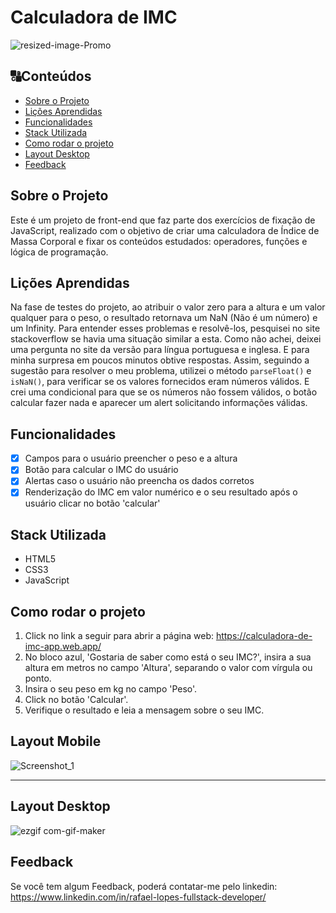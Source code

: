 # Calculadora de IMC

![resized-image-Promo](https://user-images.githubusercontent.com/99361183/195163732-fd05fb69-03df-4446-b246-500b2401979f.jpeg)


##  🔠Conteúdos
<!--ts-->
   * [Sobre o Projeto](#sobre-o-projeto)
   * [Lições Aprendidas](#lições-aprendidas)
   * [Funcionalidades](#funcionalidades)
   * [Stack Utilizada](#stack-utilizada)
   * [Como rodar o projeto](#como-rodar-o-projeto)
   * [Layout Desktop](#layout-desktop)
   * [Feedback](#feedback)
<!--te-->

## Sobre o Projeto

Este é um projeto de front-end que faz parte dos exercícios de fixação de JavaScript, realizado com o objetivo de criar uma calculadora de Índice de Massa Corporal e fixar os conteúdos estudados: operadores, funções e lógica de programação.

## Lições Aprendidas

Na fase de testes do projeto, ao atribuir o valor zero para a altura e um valor qualquer para o peso, o resultado retornava um NaN (Não é um número) e um Infinity.
Para entender esses problemas e resolvê-los, pesquisei no site stackoverflow se havia uma situação similar a esta. Como não achei, deixei uma pergunta no site da versão para língua portuguesa e inglesa. E para minha surpresa em poucos minutos obtive respostas.
Assim, seguindo a sugestão para resolver o meu problema, utilizei o método <code>parseFloat()</code> e <code>isNaN()</code>, para verificar se os valores fornecidos eram números válidos. E crei uma condicional para que se os números não fossem válidos, o botão calcular fazer nada e aparecer um alert solicitando informações válidas.

## Funcionalidades

- [x] Campos para o usuário preencher o peso e a altura
- [x] Botão para calcular o IMC do usuário
- [x] Alertas caso o usuário não preencha os dados corretos
- [x] Renderização do IMC em valor numérico e o seu resultado após o usuário clicar no botão 'calcular'

## Stack Utilizada

+ HTML5
+ CSS3
+ JavaScript

## Como rodar o projeto

1) Click no link a seguir para abrir a página web:
https://calculadora-de-imc-app.web.app/
2) No bloco azul, 'Gostaria de saber como está o seu IMC?', insira a sua altura em metros no campo 'Altura', separando o valor com vírgula ou ponto.
3) Insira o seu peso em kg no campo 'Peso'.
4) Click no botão 'Calcular'. 
5) Verifique o resultado e leia a mensagem sobre o seu IMC.

## Layout Mobile

![Screenshot_1](https://user-images.githubusercontent.com/99361183/198828068-dce48706-dc43-4c8c-a767-1e32fd94d978.png)

<hr>

## Layout Desktop

![ezgif com-gif-maker](https://user-images.githubusercontent.com/99361183/195159966-9388ff63-d07f-44c5-98b4-b8c737997cf5.gif)

## Feedback

Se você tem algum Feedback, poderá contatar-me pelo linkedin: https://www.linkedin.com/in/rafael-lopes-fullstack-developer/

